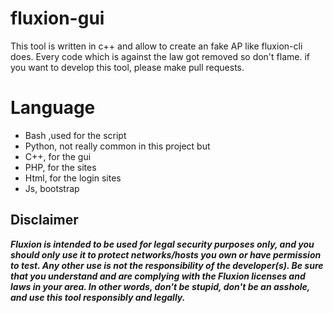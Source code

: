 # fluxion-gui
This tool is written in c++ and allow to create an fake AP like fluxion-cli does. Every code which is against the law got removed so don't flame. 
if you want to develop this tool, please make pull requests. 

# Language
* Bash ,used for the script
* Python, not really common in this project but 
* C++, for the gui 
* PHP, for the sites 
* Html, for the login sites
* Js, bootstrap 

## Disclaimer

***Fluxion is intended to be used for legal security purposes only, and you should only use it to protect networks/hosts you own or have permission to test. Any other use is not the responsibility of the developer(s).  Be sure that you understand and are complying with the Fluxion licenses and laws in your area.  In other words, don't be stupid, don't be an asshole, and use this tool responsibly and legally.***
